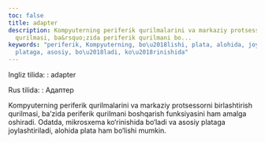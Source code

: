 ```yaml
---
toc: false
title: adapter
description: Kompyuterning periferik qurilmalarini va markaziy protsessorni birlashtirish
  qurilmasi, ba&rsquo;zida periferik qurilmani bo...
keywords: "periferik, Kompyuterning, bo\u2018lishi, plata, alohida, joylashtiriladi,
  plataga, asosiy, bo\u2018ladi, ko\u2018rinishida"
---
```


Ingliz tilida:
:   adapter

Rus tilida:
:   Адаптер

Kompyuterning periferik qurilmalarini va markaziy protsessorni birlashtirish qurilmasi, ba’zida periferik qurilmani boshqarish funksiyasini ham amalga oshiradi. Odatda, mikrosxema ko‘rinishida bo‘ladi va asosiy plataga joylashtiriladi, alohida plata ham bo‘lishi mumkin.